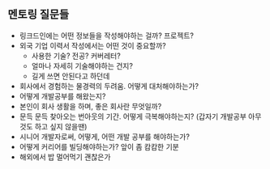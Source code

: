 ## 멘토링 질문들

- 링크드인에는 어떤 정보들을 작성해야하는 걸까? 프로젝트?
- 외국 기업 이력서 작성에서는 어떤 것이 중요할까?
  - 사용한 기술? 전공? 커버레터?
  - 얼마나 자세히 기술해야하는 건지?
  - 길게 쓰면 안된다고 하던데
- 회사에서 경험하는 물경력의 두려움. 어떻게 대처해야하는가?
- 어떻게 개발공부를 해왔는지?
- 본인이 회사 생활을 하며, 좋은 회사란 무엇일까?
- 문득 문득 찾아오는 번아웃의 기간. 어떻게 극복해야하는지? (갑자기 개발공부 아무것도 하고 싶지 않을땐)
- 시니어 개발자로써, 어떻게, 어떤 개발 공부를 해야하는가?
- 어떻게 커리어를 빌딩해야하는가? 앞이 좀 캄캄한 기분
- 해외에서 밥 멀어먹기 괜찮은가
